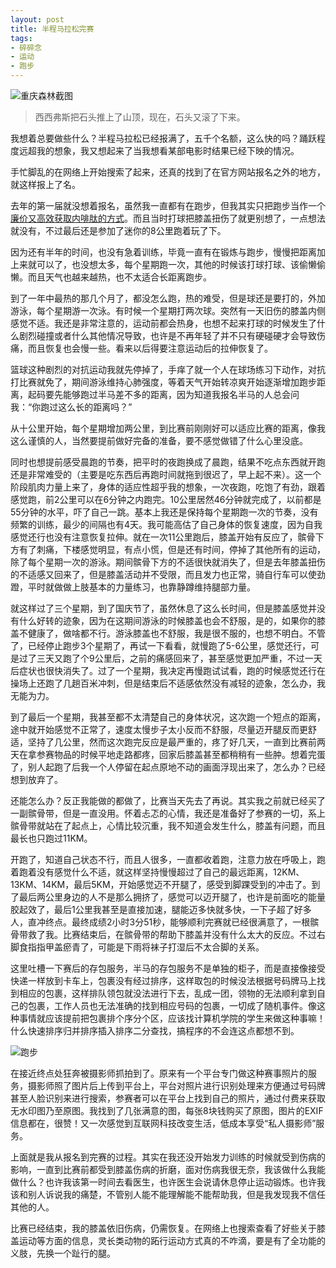 ```yaml
---
layout: post
title: 半程马拉松完赛
tags:
- 碎碎念
- 运动
- 跑步
---
```


![重庆森林截图](https://f.xavierskip.com/i/2fada2bea7c0233020f23b868d847382fe36075523c49b1c43e46b7ca81c1efc.jpg) 

> 西西弗斯把石头推上了山顶，现在，石头又滚了下来。

我想着总要做些什么？半程马拉松已经报满了，五千个名额，这么快的吗？踊跃程度远超我的想象，我又想起来了当我想看某部电影时结果已经下映的情况。 

手忙脚乱的在网络上开始搜索了起来，还真的找到了在官方网站报名之外的地方，就这样报上了名。 

去年的第一届就没想着报名，虽然我一直都有在跑步，但我其实只把跑步当作一个[廉价又高效获取内啡肽的方式](/2014-05-25-sports-why/)。而且当时打球把膝盖扭伤了就更别想了，一点想法就没有，不过最后还是参加了迷你的8公里跑着玩了下。 

因为还有半年的时间，也没有急着训练，毕竟一直有在锻炼与跑步，慢慢把距离加上来就可以了，也没想太多，每个星期跑一次，其他的时候该打球打球、该偷懒偷懒。而且天气也越来越热，也不太适合长距离跑步。 

到了一年中最热的那几个月了，都没怎么跑，热的难受，但是球还是要打的，外加游泳，每个星期游一次泳。有时候一个星期打两次球。突然有一天旧伤的膝盖内侧感觉不适。我还是非常注意的，运动前都会热身，也想不起来打球的时候发生了什么剧烈碰撞或者什么其他情况导致，也许是不再年轻了并不只有硬碰硬才会导致伤痛，而且恢复也会慢一些。看来以后得要注意运动后的拉伸恢复了。 

篮球这种剧烈的对抗运动我就先停掉了，手痒了就一个人在球场练习下动作，对抗打比赛就免了，期间游泳维持心肺强度，等着天气开始转凉爽开始逐渐增加跑步距离，起码要先能够跑过半马差不多的距离，因为知道我报名半马的人总会问我：“你跑过这么长的距离吗？” 

从十公里开始，每个星期增加两公里，到比赛前刚刚好可以适应比赛的距离，像我这么谨慎的人，当然要提前做好完备的准备，要不感觉做错了什么心里没底。 

同时也想提前感受晨跑的节奏，把平时的夜跑换成了晨跑，结果不吃点东西就开跑还是非常难受的（主要是吃东西后再跑时间就拖到很迟了，早上起不来）。这一个阶段肌肉力量上来了，身体的适应性超乎我的想象，一次夜跑，吃饱了有劲，跟着感觉跑，前2公里可以在6分钟之内跑完。10公里居然46分钟就完成了，以前都是55分钟的水平，吓了自己一跳。基本上我还是保持每个星期跑一次的节奏，没有频繁的训练，最少的间隔也有4天。我可能高估了自己身体的恢复速度，因为自我感觉还行也没有注意恢复拉伸。就在一次11公里跑后，膝盖开始有反应了，髌骨下方有了刺痛，下楼感觉明显，有点小慌，但是还有时间，停掉了其他所有的运动，除了每个星期一次的游泳。期间髌骨下方的不适很快就消失了，但是去年膝盖扭伤的不适感又回来了，但是膝盖活动并不受限，而且发力也正常，骑自行车可以使劲蹬，平时就做做上肢基本的力量练习，也靠静蹲维持腿部力量。 

就这样过了三个星期，到了国庆节了，虽然休息了这么长时间，但是膝盖感觉并没有什么好转的迹象，因为在这期间游泳的时候膝盖也会不舒服，是的，如果你的膝盖不健康了，做啥都不行。游泳膝盖也不舒服，我是很不服的，也想不明白。不管了，已经停止跑步3个星期了，再试一下看看，就慢跑了5-6公里，感觉还行，可是过了三天又跑了个9公里后，之前的痛感回来了，甚至感觉更加严重，不过一天后症状也很快消失了。过了一个星期，我决定再慢跑试试看，跑的时候感觉还行在操场上还跑了几趟百米冲刺，但是结束后不适感依然没有减轻的迹象，怎么办，我无能为力。 

到了最后一个星期，我甚至都不太清楚自己的身体状况，这次跑一个短点的距离，途中就开始感觉不正常了，速度太慢步子太小反而不舒服，尽量迈开腿反而更舒适，坚持了几公里，然而这次跑完反应是最严重的，疼了好几天，一直到比赛前两天在拿参赛物品的时候平地走路都疼，回家后膝盖甚至都稍稍有一些肿。想着完蛋了，别人起跑了后我一个人停留在起点原地不动的画面浮现出来了，怎么办？已经想到放弃了。 

还能怎么办？反正我能做的都做了，比赛当天先去了再说。其实我之前就已经买了一副髌骨带，但是一直没用。怀着忐忑的心情，我还是准备好了参赛的一切，系上髌骨带就站在了起点上，心情比较沉重，我不知道会发生什么，膝盖有问题，而且最长也只跑过11KM。 

开跑了，知道自己状态不行，而且人很多，一直都收着跑，注意力放在呼吸上，跑着跑着没有感觉什么不适，就这样坚持慢慢超过了自己的最远距离，12KM、13KM、14KM，最后5KM，开始感觉迈不开腿了，感受到脚踝受到的冲击了。到了最后两公里身边的人不是那么拥挤了，感觉可以迈开腿了，也许是前面吃的能量胶起效了，最后1公里我甚至是直接加速，腿能迈多快就多快，一下子超了好多人，直冲终点。最终成绩2小时3分51秒，能够顺利完赛就已经很满意了，一根髌骨带救了我。比赛结束后，在髌骨带的帮助下膝盖并没有什么太大的反应。不过右脚食指指甲盖瘀青了，可能是下雨将袜子打湿后不太合脚的关系。 

这里吐槽一下赛后的存包服务，半马的存包服务不是单独的柜子，而是直接像接受快递一样放到卡车上，包裹没有经过排序，这样取包的时候没法根据号码牌马上找到相应的包裹，这样排队领包就没法进行下去，乱成一团，领物的无法顺利拿到自己的包裹，工作人员也无法准确的找到相应号码的包裹，一切成了随机事件。像这种事情就应该提前把包裹排个序分个区，应该找计算机学院的学生来做这种事嘛！什么快速排序归并排序插入排序二分查找，搞程序的不会连这点都想不到。 

![跑步](https://f.xavierskip.com/i/25ec595b51b2c7e3ddc8416e369496d2cf425ef26d9127885b6fa39c2ec01f66.jpg)

在接近终点处狂奔被摄影师抓拍到了。原来有一个平台专门做这种赛事照片的服务，摄影师照了图片后上传到平台上，平台对照片进行识别处理来方便通过号码牌甚至人脸识别来进行搜索，参赛者可以在平台上找到自己的照片，通过付费来获取无水印图乃至原图。我找到了几张满意的图，每张8块钱购买了原图，图片的EXIF信息都在，很赞！又一次感觉到互联网科技改变生活，低成本享受“私人摄影师”服务。

上面就是我从报名到完赛的过程。其实在我还没开始发力训练的时候就受到伤病的影响，一直到比赛前都受到膝盖伤病的折磨，面对伤病我很无奈，我该做什么我能做什么？也许我该第一时间去看医生，也许医生会说请休息停止运动锻炼。也许我该和别人诉说我的痛楚，不管别人能不能理解能不能帮助我，但是我发现我不信任其他的人。

比赛已经结束，我的膝盖依旧伤病，仍需恢复。在网络上也搜索查看了好些关于膝盖运动等方面的信息，灵长类动物的跖行运动方式真的不咋滴，要是有了全功能的义肢，先换一个趾行的腿。